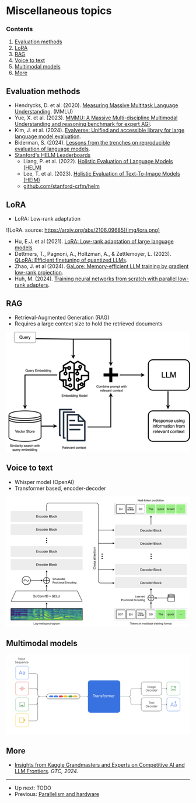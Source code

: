 # Miscellaneous topics


### Contents

1.  [Evaluation methods](#evaluation-methods)
2.  [LoRA](#lora)
3.  [RAG](#rag)
4.  [Voice to text](#voice-to-text)
5.  [Multimodal models](#multimodal-models)
6.  [More](#more)


## Evaluation methods

-   Hendrycks, D. et al. (2020). [Measuring Massive Multitask Language Understanding](https://arxiv.org/abs/2009.03300). (MMLU)
-   Yue, X. et al. (2023).  [MMMU: A Massive Multi-discipline Multimodal Understanding and reasoning benchmark for expert AGI](https://arxiv.org/abs/2311.16502).
-   Kim, J. et al. (2024). [Evalverse: Unified and accessible library for large language model evaluation](https://arxiv.org/abs/2404.00943).
-   Biderman, S. (2024). [Lessons from the trenches on reproducible evaluation of language models](https://arxiv.org/abs/2405.14782).
-   [Stanford's HELM Leaderboards](https://crfm.stanford.edu/helm/)
    -   Liang, P. et al. (2022). [Holistic Evaluation of Language Models (HELM)](https://arxiv.org/abs/2211.09110)
    -   Lee, T. et al. (2023). [Holistic Evaluation of Text-To-Image Models (HEIM)](https://arxiv.org/abs/2311.04287)
    -   [github.com/stanford-crfm/helm](https://github.com/stanford-crfm/helm)


## LoRA

-    LoRA: Low-rank adaptation

![LoRA. source: https://arxiv.org/abs/2106.09685](img/lora.png)

-   Hu, E.J. et al (2021). [LoRA: Low-rank adaptation of large language models](https://arxiv.org/abs/2106.09685)
-   Dettmers, T., Pagnoni, A., Holtzman, A., & Zettlemoyer, L. (2023). [QLoRA: Efficient finetuning of quantized LLMs](https://arxiv.org/abs/2305.14314).
-   Zhao, J. et al (2024). [GaLore: Memory-efficient LLM training by gradient low-rank projection](https://arxiv.org/abs/2403.03507).
-   Huh, M. (2024). [Training neural networks from scratch with parallel low-rank adapters](https://arxiv.org/abs/2402.16828).


## RAG

-   Retrieval-Augmented Generation (RAG)
-   Requires a large context size to hold the retrieved documents

![RAG explained.](img/rag-explained-clarifai.png)


## Voice to text

-   Whisper model (OpenAI)
-   Transformer based, encoder-decoder

![Whisper model (source: [openai](https://openai.com/research/whisper)).](img/whisper.png)


## Multimodal models

![Figure from [Gemini](https://storage.googleapis.com/deepmind-media/gemini/gemini_1_report.pdf).](img/gemini-multimodal.png)


## More

-   [Insights from Kaggle Grandmasters and Experts on Competitive AI and LLM Frontiers](https://www.youtube.com/watch?v=k2EcIX0HgzA). *GTC, 2024*.


--------

-   Up next: TODO
-   Previous: [Parallelism and hardware](parallelism-and-hw.md)

